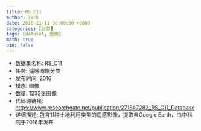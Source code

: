 ```yaml
---
title: RS_C11
author: Zack
date: 2016-11-11 00:00:00 +0800
categories: [分类]
tags: [dataset, 图像]
math: true
pin: false
---
```

- 数据集名称: RS_C11
- 任务: 遥感图像分类
- 发布时间: 2016
- 模态: 图像
- 数量: 1232张图像
- 代码源链接: https://www.researchgate.net/publication/271647282_RS_C11_Database
- 详细描述: 包含11种土地利用类型的遥感影像，提取自Google Earth，由中科院于2016年发布
